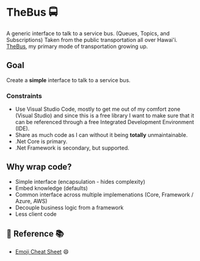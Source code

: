 # TheBus :oncoming_bus:
A generic interface to talk to a service bus. (Queues, Topics, and Subscriptions) Taken from the public transportation all over Hawai'i.  [TheBus](http://www.thebus.org/), my primary mode of transportation growing up.

## Goal

Create a **simple** interface to talk to a service bus.

### Constraints

* Use Visual Studio Code, mostly to get me out of my comfort zone (Visual Studio) and since this is a free library I want to make sure that it can be referenced through a free Integrated Development Environment (IDE).
* Share as much code as I can without it being **totally** unmaintainable.
* .Net Core is primary.
* .Net Framework is secondary, but supported.


## Why wrap code?

* Simple interface (encapsulation - hides complexity)
* Embed knowledge (defaults)
* Common interface across multiple implemenations (Core, Framework / Azure, AWS)
* Decouple business logic from a framework
* Less client code

## :book: Reference :books:
* [Emoji Cheat Sheet](https://www.webfx.com/tools/emoji-cheat-sheet/) :smile: